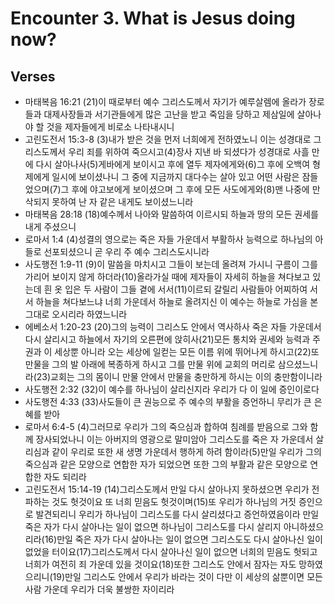 #  Encounter 3. What is Jesus doing now?

## Verses
- 마태복음 16:21 (21)이 때로부터 예수 그리스도께서 자기가 예루살렘에 올라가 장로들과 대제사장들과 서기관들에게 많은 고난을 받고 죽임을 당하고 제삼일에 살아나야 할 것을 제자들에게 비로소 나타내시니
- 고린도전서 15:3-8 (3)내가 받은 것을 먼저 너희에게 전하였노니 이는 성경대로 그리스도께서 우리 죄를 위하여 죽으시고(4)장사 지낸 바 되셨다가 성경대로 사흘 만에 다시 살아나사(5)게바에게 보이시고 후에 열두 제자에게와(6)그 후에 오백여 형제에게 일시에 보이셨나니 그 중에 지금까지 대다수는 살아 있고 어떤 사람은 잠들었으며(7)그 후에 야고보에게 보이셨으며 그 후에 모든 사도에게와(8)맨 나중에 만삭되지 못하여 난 자 같은 내게도 보이셨느니라
- 마태복음 28:18 (18)예수께서 나아와 말씀하여 이르시되 하늘과 땅의 모든 권세를 내게 주셨으니
- 로마서 1:4 (4)성결의 영으로는 죽은 자들 가운데서 부활하사 능력으로 하나님의 아들로 선포되셨으니 곧 우리 주 예수 그리스도시니라
- 사도행전 1:9-11 (9)이 말씀을 마치시고 그들이 보는데 올려져 가시니 구름이 그를 가리어 보이지 않게 하더라(10)올라가실 때에 제자들이 자세히 하늘을 쳐다보고 있는데 흰 옷 입은 두 사람이 그들 곁에 서서(11)이르되 갈릴리 사람들아 어찌하여 서서 하늘을 쳐다보느냐 너희 가운데서 하늘로 올려지신 이 예수는 하늘로 가심을 본 그대로 오시리라 하였느니라
- 에베소서 1:20-23 (20)그의 능력이 그리스도 안에서 역사하사 죽은 자들 가운데서 다시 살리시고 하늘에서 자기의 오른편에 앉히사(21)모든 통치와 권세와 능력과 주권과 이 세상뿐 아니라 오는 세상에 일컫는 모든 이름 위에 뛰어나게 하시고(22)또 만물을 그의 발 아래에 복종하게 하시고 그를 만물 위에 교회의 머리로 삼으셨느니라(23)교회는 그의 몸이니 만물 안에서 만물을 충만하게 하시는 이의 충만함이니라
- 사도행전 2:32 (32)이 예수를 하나님이 살리신지라 우리가 다 이 일에 증인이로다
- 사도행전 4:33 (33)사도들이 큰 권능으로 주 예수의 부활을 증언하니 무리가 큰 은혜를 받아
- 로마서 6:4-5 (4)그러므로 우리가 그의 죽으심과 합하여 침례를 받음으로 그와 함께 장사되었나니 이는 아버지의 영광으로 말미암아 그리스도를 죽은 자 가운데서 살리심과 같이 우리로 또한 새 생명 가운데서 행하게 하려 함이라(5)만일 우리가 그의 죽으심과 같은 모양으로 연합한 자가 되었으면 또한 그의 부활과 같은 모양으로 연합한 자도 되리라
- 고린도전서 15:14-19 (14)그리스도께서 만일 다시 살아나지 못하셨으면 우리가 전파하는 것도 헛것이요 또 너희 믿음도 헛것이며(15)또 우리가 하나님의 거짓 증인으로 발견되리니 우리가 하나님이 그리스도를 다시 살리셨다고 증언하였음이라 만일 죽은 자가 다시 살아나는 일이 없으면 하나님이 그리스도를 다시 살리지 아니하셨으리라(16)만일 죽은 자가 다시 살아나는 일이 없으면 그리스도도 다시 살아나신 일이 없었을 터이요(17)그리스도께서 다시 살아나신 일이 없으면 너희의 믿음도 헛되고 너희가 여전히 죄 가운데 있을 것이요(18)또한 그리스도 안에서 잠자는 자도 망하였으리니(19)만일 그리스도 안에서 우리가 바라는 것이 다만 이 세상의 삶뿐이면 모든 사람 가운데 우리가 더욱 불쌍한 자이리라

